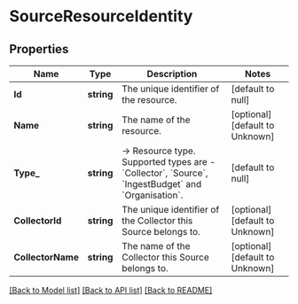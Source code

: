 # SourceResourceIdentity

## Properties
Name | Type | Description | Notes
------------ | ------------- | ------------- | -------------
**Id** | **string** | The unique identifier of the resource. | [default to null]
**Name** | **string** | The name of the resource. | [optional] [default to Unknown]
**Type_** | **string** | -&gt; Resource type. Supported types are - &#x60;Collector&#x60;, &#x60;Source&#x60;, &#x60;IngestBudget&#x60; and &#x60;Organisation&#x60;. | [default to null]
**CollectorId** | **string** | The unique identifier of the Collector this Source belongs to. | [optional] [default to Unknown]
**CollectorName** | **string** | The name of the Collector this Source belongs to. | [optional] [default to Unknown]

[[Back to Model list]](../README.md#documentation-for-models) [[Back to API list]](../README.md#documentation-for-api-endpoints) [[Back to README]](../README.md)

